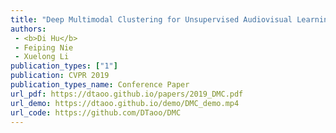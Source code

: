 ```yaml
---  
title: "Deep Multimodal Clustering for Unsupervised Audiovisual Learning Representation"  
authors:  
 - <b>Di Hu</b>  
 - Feiping Nie    
 - Xuelong Li  
publication_types: ["1"]  
publication: CVPR 2019
publication_types_name: Conference Paper  
url_pdf: https://dtaoo.github.io/papers/2019_DMC.pdf
url_demo: https://dtaoo.github.io/demo/DMC_demo.mp4  
url_code: https://github.com/DTaoo/DMC
---  
```

